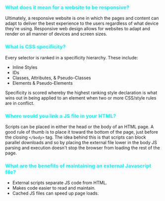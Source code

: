 ### <span style="color: aqua">What does it mean for a website to be responsive?</span>
Ultimately, a responsive website is one in which the pages and content can adapt to deliver the best experience to the users regardless of what device they're using. Responsive web design allows for websites to adapt and render on all manner of devices and screen sizes.

### <span style="color: aqua">What is CSS specificity?</span>
Every selector is ranked in a specificity hierarchy. These include:  
- Inline Styles
- IDs
- Classes, Attributes, & Pseudo-Classes
- Elements & Pseudo-Elements  

Specificity is scored whereby the highest ranking style declaration is what wins out in being applied to an element when two or more CSS/style rules are in conflict.


### <span style="color: aqua">Where would you link a JS file in your HTML?</span>
Scripts can be placed in either the head or the body of an HTML page. A good rule of thumb is to place it toward the bottom of the page, just before the closing ```</body>``` tag. The idea behind this is that scripts can block parallel downloads and so by placing the external file lower in the body JS parsing and execution doesn't stop the browser from loading the rest of the page.  

### <span style="color: aqua">What are the benefits of maintaining an external Javascript file?</span>
* External scripts separate JS code from HTML.  
* Makes code easier to read and maintain.  
* Cached JS files can speed up page loads.

### <span style="color: aqua"></span>

### <span style="color: aqua"></span>

### <span style="color: aqua"></span>

### <span style="color: aqua"></span>

### <span style="color: aqua"></span>

### <span style="color: aqua"></span>

### <span style="color: aqua"></span>

### <span style="color: aqua"></span>

### <span style="color: aqua"></span>

### <span style="color: aqua"></span>

### <span style="color: aqua"></span>

### <span style="color: aqua"></span>

### <span style="color: aqua"></span>

### <span style="color: aqua"></span>